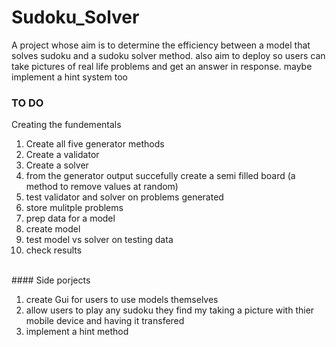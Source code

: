 # Sudoku_Solver
A project whose aim is to determine the efficiency between a model that solves sudoku and a sudoku solver method. also aim to deploy so users can take pictures of real life problems and get an answer in response. maybe implement a hint system too
<br>
### TO DO

Creating the fundementals
1. Create all five generator methods
2. Create a validator
3. Create a solver
4. from the generator output succefully create a semi filled board (a method to remove values at random)
5. test validator and solver on problems generated
6. store mulitple problems
7. prep data for a model
8. create model
9. test model vs solver on testing data
10. check results

<br>
#### Side porjects

1. create Gui for users to use models themselves
2. allow users to play any sudoku they find my taking a picture with thier mobile device and having it transfered
3. implement a hint method
